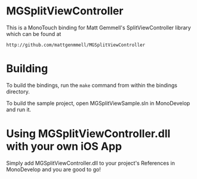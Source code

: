 MGSplitViewController
=====================

This is a MonoTouch binding for Matt Gemmell's SplitViewController library which
can be found at

    http://github.com/mattgenmmell/MGSplitViewController


Building
========

To build the bindings, run the `make` command from within the bindings
directory.

To build the sample project, open MGSplitViewSample.sln in MonoDevelop and run it.


Using MGSplitViewController.dll with your own iOS App
=====================================================

Simply add MGSplitViewController.dll to your project's References in MonoDevelop
and you are good to go!
